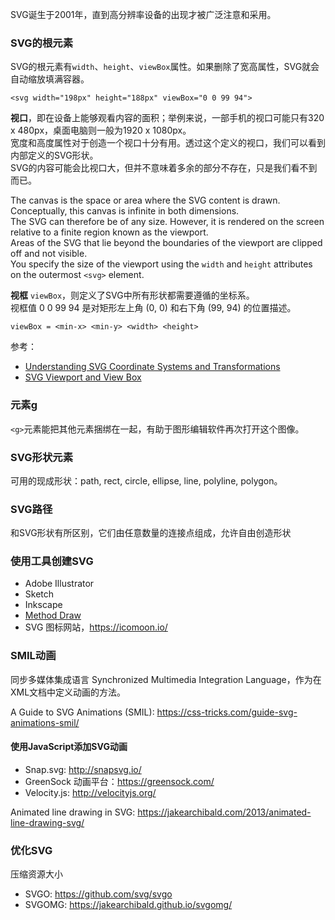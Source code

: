 SVG诞生于2001年，直到高分辨率设备的出现才被广泛注意和采用。

### SVG的根元素
SVG的根元素有`width`、`height`、`viewBox`属性。如果删除了宽高属性，SVG就会自动缩放填满容器。

```
<svg width="198px" height="188px" viewBox="0 0 99 94">
```

**视口**，即在设备上能够观看内容的面积；举例来说，一部手机的视口可能只有320 x 480px，桌面电脑则一般为1920 x 1080px。  
宽度和高度属性对于创造一个视口十分有用。透过这个定义的视口，我们可以看到内部定义的SVG形状。  
SVG的内容可能会比视口大，但并不意味着多余的部分不存在，只是我们看不到而已。

The canvas is the space or area where the SVG content is drawn. Conceptually, this canvas is infinite in both dimensions.  
The SVG can therefore be of any size. However, it is rendered on the screen relative to a finite region known as the viewport.  
Areas of the SVG that lie beyond the boundaries of the viewport are clipped off and not visible.  
You specify the size of the viewport using the `width` and `height` attributes on the outermost `<svg>` element.

**视框** `viewBox`，则定义了SVG中所有形状都需要遵循的坐标系。  
视框值 0 0 99 94 是对矩形左上角 (0, 0) 和右下角 (99, 94) 的位置描述。

```
viewBox = <min-x> <min-y> <width> <height>
```

参考：
- [Understanding SVG Coordinate Systems and Transformations](https://www.sarasoueidan.com/blog/svg-coordinate-systems/)
- [SVG Viewport and View Box](http://tutorials.jenkov.com/svg/svg-viewport-view-box.html)

### 元素g
`<g>`元素能把其他元素捆绑在一起，有助于图形编辑软件再次打开这个图像。

### SVG形状元素
可用的现成形状：path, rect, circle, ellipse, line, polyline, polygon。

### SVG路径
和SVG形状有所区别，它们由任意数量的连接点组成，允许自由创造形状

### 使用工具创建SVG
- Adobe Illustrator
- Sketch
- Inkscape
- [Method Draw](https://editor.method.ac/)
- SVG 图标网站，https://icomoon.io/

### SMIL动画
同步多媒体集成语言 Synchronized Multimedia Integration Language，作为在XML文档中定义动画的方法。

A Guide to SVG Animations (SMIL): https://css-tricks.com/guide-svg-animations-smil/

#### 使用JavaScript添加SVG动画
- Snap.svg: http://snapsvg.io/
- GreenSock 动画平台：https://greensock.com/
- Velocity.js: http://velocityjs.org/

Animated line drawing in SVG: https://jakearchibald.com/2013/animated-line-drawing-svg/

### 优化SVG
压缩资源大小
- SVGO: https://github.com/svg/svgo
- SVGOMG: https://jakearchibald.github.io/svgomg/
